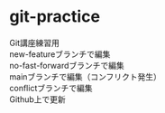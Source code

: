 # git-practice
Git講座練習用  
new-featureブランチで編集  
no-fast-forwardブランチで編集  
mainブランチで編集（コンフリクト発生）  
conflictブランチで編集  
Github上で更新  
